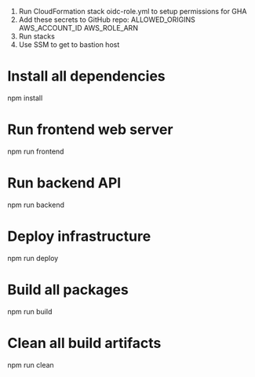 1. Run CloudFormation stack oidc-role.yml to setup permissions for GHA
2. Add these secrets to GitHub repo:
ALLOWED_ORIGINS
AWS_ACCOUNT_ID
AWS_ROLE_ARN
3. Run stacks
4. Use SSM to get to bastion host

# Install all dependencies
npm install

# Run frontend web server
npm run frontend

# Run backend API
npm run backend

# Deploy infrastructure
npm run deploy

# Build all packages
npm run build

# Clean all build artifacts
npm run clean